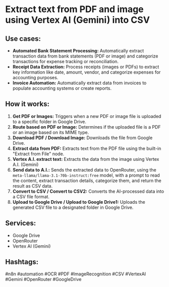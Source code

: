 # Extract text from PDF and image using Vertex AI (Gemini) into CSV

## Use cases:

- **Automated Bank Statement Processing:** Automatically extract transaction data from bank statements (PDF or image) and categorize transactions for expense tracking or reconciliation.
- **Receipt Data Extraction:** Process receipts (images or PDFs) to extract key information like date, amount, vendor, and categorize expenses for accounting purposes.
- **Invoice Automation:** Automatically extract data from invoices to populate accounting systems or create reports.

## How it works:

1.  **Get PDF or Images:** Triggers when a new PDF or image file is uploaded to a specific folder in Google Drive.
2.  **Route based on PDF or Image:** Determines if the uploaded file is a PDF or an image based on its MIME type.
3.  **Download PDF / Download Image:** Downloads the file from Google Drive.
4.  **Extract data from PDF:** Extracts text from the PDF file using the built-in "Extract from File" node.
5.  **Vertex A.I. extract text:** Extracts the data from the image using Vertex A.I. (Gemini)
6.  **Send data to A.I.:** Sends the extracted data to OpenRouter, using the `meta-llama/llama-3.1-70b-instruct:free` model, with a prompt to read the content, extract transaction details, categorize them, and return the result as CSV data.
7.  **Convert to CSV / Convert to CSV2:** Converts the AI-processed data into a CSV file format.
8.  **Upload to Google Drive / Upload to Google Drive1:** Uploads the generated CSV file to a designated folder in Google Drive.

## Services:

*   Google Drive
*   OpenRouter
*   Vertex AI (Gemini)

## Hashtags:

#n8n #automation #OCR #PDF #ImageRecognition #CSV #VertexAI #Gemini #OpenRouter #GoogleDrive
